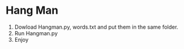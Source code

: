 # Hang Man

1. Dowload Hangman.py, words.txt and put them in the same folder.
2. Run Hangman.py
3. Enjoy
